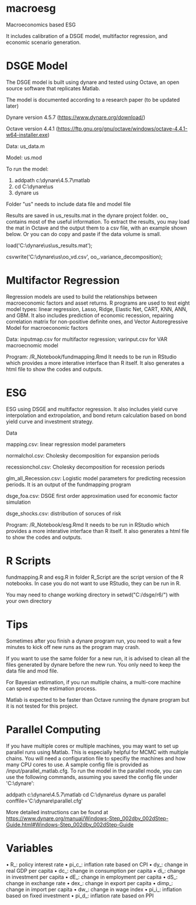 # macroesg
Macroeconomics based ESG

It includes calibration of a DSGE model, multifactor regression, and economic scenario generation.

# DSGE Model
The DSGE model is built using dynare and tested using Octave, an open source software that replicates Matlab.

The model is documented according to a research paper (to be updated later)

Dynare version 4.5.7 (https://www.dynare.org/download/)

Octave version 4.4.1 (https://ftp.gnu.org/gnu/octave/windows/octave-4.4.1-w64-installer.exe)

Data: us_data.m

Model: us.mod

To run the model:

1. addpath c:\dynare\4.5.7\matlab
2. cd C:\dynare\us
3. dynare us

Folder "us" needs to include data file and model file

Results are saved in us_results.mat in the dynare project folder. oo_ contains most of the useful information. To extract the results, you may load the mat in Octave and the output them to a csv file, with an example shown below. Or you can do copy and paste if the data volume is small.

load('C:\dynare\us\us_results.mat');

csvwrite('C:\dynare\us\oo_vd.csv', oo_.variance_decomposition);


# Multifactor Regression
Regression models are used to build the relationships between macroeconomic factors and asset returns. R programs are used to test eight model types: linear regression, Lasso, Ridge, Elastic Net, CART, KNN, ANN, and GBM. It also includes prediction of economic recession, repairing correlation matrix for non-positive definite ones, and Vector Autoregressive Model for macroeconomic factors

Data: inputmap.csv for multifactor regression; varinput.csv for VAR macroecnomic model

Program: /R_Notebook/fundmapping.Rmd It needs to be run in RStudio which provides a more interative interface than R itself. It also generates a html file to show the codes and outputs.


# ESG
ESG using DSGE and multifactor regression. It also includes yield curve interpolation and extropolation, and bond return calculation based on bond yield curve and investment strategy.

Data

mapping.csv: linear regression model parameters

normalchol.csv: Cholesky decomposition for expansion periods

recessionchol.csv: Cholesky decomposition for recession periods

glm_all_Recession.csv: Logistic model parameters for predicting recession periods. It is an output of the fundmapping program

dsge_foa.csv: DSGE first order approximation used for economic factor simulation

dsge_shocks.csv: distribution of soruces of risk

Program: /R_Notebook/esg.Rmd  It needs to be run in RStudio which provides a more interative interface than R itself. It also generates a html file to show the codes and outputs.

# R Scripts
fundmapping.R and esg.R in folder R_Script are the script version of the R notebooks. In case you do not want to use RStudio, they can be run in R.

You may need to change working directory in setwd("C:/dsge/r6/") with your own directory


# Tips
Sometimes after you finish a dynare program run, you need to wait a few minutes to kick off new runs as the program may crash.

If you want to use the same folder for a new run, it is advised to clean all the files generated by dynare before the new run. You only need to keep the data file and mod file.

For Bayesian estimation, if you run multiple chains, a multi-core machine can speed up the estimation process.

Matlab is expected to be faster than Octave running the dynare program but it is not tested for this project.

# Parallel Computing
If you have multiple cores or multiple machines, you may want to set up parallel runs using Matlab. This is especially helpful for MCMC with multiple chains. You will need a configuration file to specifiy the machines and how many CPU cores to use. A sample config file is provided as /input/parallel_matlab.cfg. To run the model in the parallel mode, you can use the following commands, assuming you saved the config file under 'C:\dynare\':

addpath c:\dynare\4.5.7\matlab
cd C:\dynare\us
dynare us parallel conffile='C:\dynare\parallel.cfg'

More detailed instructions can be found at https://www.dynare.org/manual/Windows-Step_002dby_002dStep-Guide.html#Windows-Step_002dby_002dStep-Guide

# Variables
•	R_: policy interest rate
•	pi_c_: inflation rate based on CPI
•	dy_: change in real GDP per capita
•	dc_: change in consumption per capita
•	di_: change in investment per capita
•	dE_: change in employment per capita
•	dS_: change in exchange rate
•	dex_: change in export per capita
•	dimp_: change in import per capita
•	dw_: change in wage index
•	pi_i_: inflation based on fixed investment
•	pi_d_: inflation rate based on PPI
